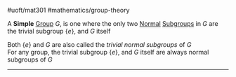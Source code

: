 #uoft/mat301 #mathematics/group-theory  

A **Simple** [Group](Group.md) $G$, is one where the only two [Normal](../MAT235%20Notes/Normal.md) [Subgroups](Subgroup.md) in $G$ are the trivial subgroup $\{e\}$, and $G$ itself

Both $\{e\}$ and $G$ are also called the *trivial normal subgroups* of $G$  
	For any group, the trivial subgroup $\{e\}$, and $G$ itself are always normal subgroups of $G$

---